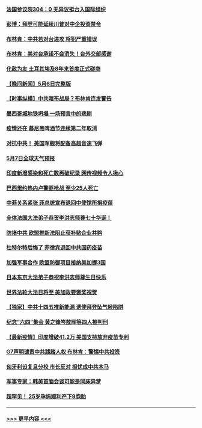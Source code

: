 #### [法国参议院304：0 无异议挺台入国际组织](../pages/prog202/a103112688.md?t=05071601) 
#### [彭博：拜登可能延续川普对中企投资禁令](../pages/prog202/a103112701.md?t=05071601) 
#### [布林肯：中共若对台进攻 将犯严重错误](../pages/prog202/a103112653.md?t=05071601) 
#### [布林肯：美对台承诺不会消失！台外交部感谢](../pages/prog202/a103111829.md?t=05071601) 
#### [化敌为友 土耳其埃及8年来首度正式磋商](../pages/prog202/a103112612.md?t=05071601) 
#### [【晚间新闻】5月6日完整版](../pages/prog202/a103112555.md?t=05071601) 
#### [【时事纵横】中共暗布战局？布林肯连发警告](../pages/prog202/a103112517.md?t=05071601) 
#### [墨西哥城地铁坍塌 一场预言中的悲剧](../pages/prog202/a103111679.md?t=05071601) 
#### [疫情还在 慕尼黑啤酒节连续第二年取消](../pages/prog202/a103110762.md?t=05071601) 
#### [对抗中共！ 美国军舰将配备高超音速飞弹](../pages/prog202/a103112006.md?t=05071601) 
#### [5月7日全球天气预报](../pages/prog202/a103112454.md?t=05071601) 
#### [印度新增感染和死亡数再破纪录 网传视频令人揪心](../pages/prog202/a103112342.md?t=05071601) 
#### [巴西里约热内卢警匪枪战 至少25人死亡](../pages/prog202/a103112412.md?t=05071601) 
#### [中菲关系紧张 菲总统宣布退回中使馆所捐疫苗](../pages/prog202/a103112325.md?t=05071601) 
#### [全体法国大法弟子恭贺李洪志师尊七十华诞！](../pages/prog202/a103112374.md?t=05071601) 
#### [防堵中共 欧盟推新法阻止获补贴企业并购](../pages/prog202/a103112326.md?t=05071601) 
#### [杜特尔特后悔了 菲律宾退回中共国药疫苗](../pages/prog202/a103112356.md?t=05071601) 
#### [加强军事合作 欧盟防御项目接纳美加挪3国](../pages/prog202/a103112134.md?t=05071601) 
#### [日本东京大法弟子恭祝李洪志师尊生日快乐](../pages/prog202/a103112305.md?t=05071601) 
#### [世界法轮大法日将至 美加政要褒奖祝贺](../pages/prog202/a103112218.md?t=05071601) 
#### [【独家】中共十四五推新能源 诱使拜登坠气候陷阱](../pages/prog202/a103112239.md?t=05071601) 
#### [纪念“六四”集会 黄之锋岑敖晖等四人被判刑](../pages/prog202/a103112241.md?t=05071601) 
#### [【最新疫情】印度增破41.2万 美国支持放弃疫苗专利](../pages/prog202/a103112243.md?t=05071601) 
#### [G7声明谴责中共践踏人权 布林肯：警惕中共投资](../pages/prog202/a103112201.md?t=05071601) 
#### [匈牙利设复旦分校 市长反对 担忧成中共木马](../pages/prog202/a103112179.md?t=05071601) 
#### [军事专家：韩美首脑会谈可能是同床异梦](../pages/prog202/a103112141.md?t=05071601) 
#### [超罕见！ 25岁孕妈顺利产下9胞胎](../pages/prog202/a103111915.md?t=05071601) 

----
#### [ >>> 更早内容 <<< ](../indexes/prog202-earlier.md)
